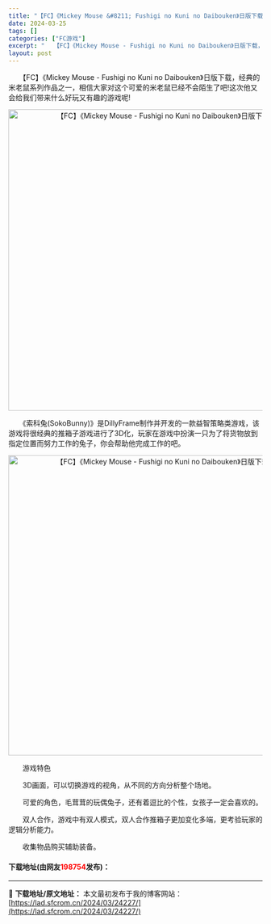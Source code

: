 ```yaml
---
title: "【FC】《Mickey Mouse &#8211; Fushigi no Kuni no Daibouken》日版下载"
date: 2024-03-25
tags: []
categories: ["FC游戏"]
excerpt: "　　【FC】《Mickey Mouse - Fushigi no Kuni no Daibouken》日版下载，经典的米老鼠系列作品之一，相信大家对这个可爱的米老鼠已经不会陌生了吧!这次他又会给我们带来什么好玩又有趣的游戏呢! 　　《索科兔(SokoBunny)》是DillyFrame制作并开发的一&hellip;"
layout: post
---
```


 <p>　　【FC】《Mickey Mouse - Fushigi no Kuni no Daibouken》日版下载，经典的米老鼠系列作品之一，相信大家对这个可爱的米老鼠已经不会陌生了吧!这次他又会给我们带来什么好玩又有趣的游戏呢!</p> <p align="center"><img align="" border="0" src="https://lad.sfcrom.cn/wp-content/uploads/2024/03/20240325_6601966738013.png" width="597" alt="【FC】《Mickey Mouse - Fushigi no Kuni no Daibouken》日版下载" /></p> <p>　　《索科兔(SokoBunny)》是DillyFrame制作并开发的一款益智策略类游戏，该游戏将很经典的推箱子游戏进行了3D化，玩家在游戏中扮演一只为了将货物放到指定位置而努力工作的兔子，你会帮助他完成工作的吧。</p> <p align="center"><img align="" border="0" src="https://lad.sfcrom.cn/wp-content/uploads/2024/03/20240325_66019668b574f.png" width="595" alt="【FC】《Mickey Mouse - Fushigi no Kuni no Daibouken》日版下载" /></p> <p>　　游戏特色</p> <p>　　3D画面，可以切换游戏的视角，从不同的方向分析整个场地。</p> <p>　　可爱的角色，毛茸茸的玩偶兔子，还有着逗比的个性，女孩子一定会喜欢的。</p> <p>　　双人合作，游戏中有双人模式，双人合作推箱子更加变化多端，更考验玩家的逻辑分析能力。</p> <p>　　收集物品购买辅助装备。</p> <p><h4>下载地址(由网友<font color="red">198754</font>发布)：</h4></p> 

---
📖 **下载地址/原文地址：** 本文最初发布于我的博客网站：[https://lad.sfcrom.cn/2024/03/24227/](https://lad.sfcrom.cn/2024/03/24227/)
